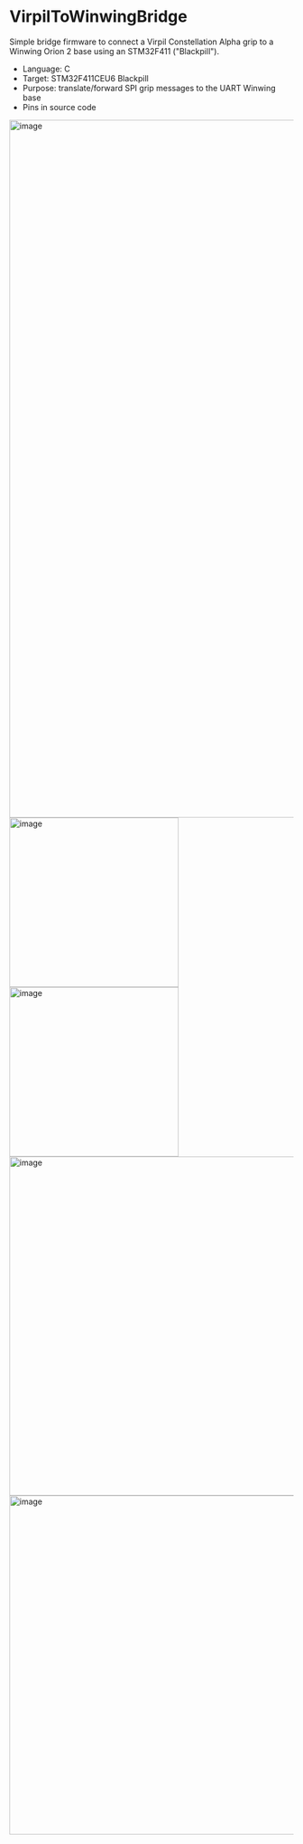 # VirpilToWinwingBridge

Simple bridge firmware to connect a Virpil Constellation Alpha grip to a Winwing Orion 2 base using an STM32F411 ("Blackpill").

- Language: C
- Target: STM32F411CEU6 Blackpill
- Purpose: translate/forward SPI grip messages to the UART Winwing base
- Pins in source code


[<img width="721" height="1235" alt="image" src="https://github.com/user-attachments/assets/a7b7a44b-304f-422c-a223-1988e5acfea2" />](https://photos.app.goo.gl/dnXUHSBZXFb26ghDA)
<img width="300" alt="image" src="https://github.com/user-attachments/assets/fbe10109-d730-4932-8247-ba2d27c5f2cf" />
<img width="300" alt="image" src="https://github.com/user-attachments/assets/3ef0bcd5-d66e-4826-8a37-41e1306c72c4" />
<img width="600" alt="image" src="https://github.com/user-attachments/assets/480d532d-78c3-4107-a019-3cf5b2f40599" />
<img width="600" alt="image" src="https://github.com/user-attachments/assets/c2ddc623-c715-448d-9ed8-1199f71086be" />
